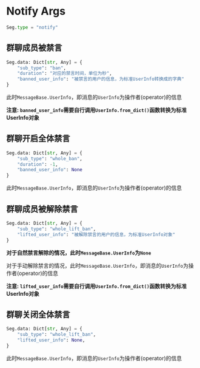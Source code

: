 # Notify Args
```python
Seg.type = "notify"
```
## 群聊成员被禁言
```python
Seg.data: Dict[str, Any] = {
    "sub_type": "ban",
    "duration": "对应的禁言时间，单位为秒",
    "banned_user_info": "被禁言的用户的信息，为标准UserInfo转换成的字典"
}
```
此时`MessageBase.UserInfo`，即消息的`UserInfo`为操作者(operator)的信息

**注意: `banned_user_info`需要自行调用`UserInfo.from_dict()`函数转换为标准UserInfo对象**
## 群聊开启全体禁言
```python
Seg.data: Dict[str, Any] = {
    "sub_type": "whole_ban",
    "duration": -1,
    "banned_user_info": None
}
```
此时`MessageBase.UserInfo`，即消息的`UserInfo`为操作者(operator)的信息
## 群聊成员被解除禁言
```python
Seg.data: Dict[str, Any] = {
    "sub_type": "whole_lift_ban",
    "lifted_user_info": "被解除禁言的用户的信息，为标准UserInfo对象"
}
```
**对于自然禁言解除的情况，此时`MessageBase.UserInfo`为`None`**

对于手动解除禁言的情况，此时`MessageBase.UserInfo`，即消息的`UserInfo`为操作者(operator)的信息

**注意: `lifted_user_info`需要自行调用`UserInfo.from_dict()`函数转换为标准UserInfo对象**
## 群聊关闭全体禁言
```python
Seg.data: Dict[str, Any] = {
    "sub_type": "whole_lift_ban",
    "lifted_user_info": None,
}
```
此时`MessageBase.UserInfo`，即消息的`UserInfo`为操作者(operator)的信息